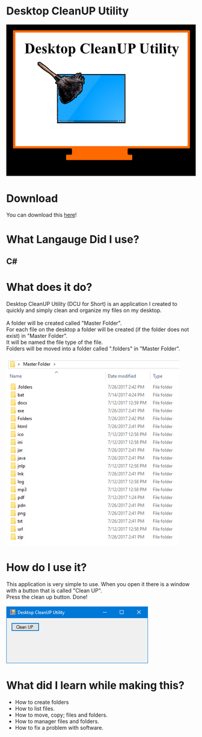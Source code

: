 # Desktop CleanUP Utility
<img src="https://raw.githubusercontent.com/JusticePro/DesktopCleanup/master/DCU%20Lego.png"></img>
<h1>Download</h1>
You can download this <a href="https://github.com/JusticePro/DesktopCleanup/releases">here</a>!<br>
<h1>What Langauge Did I use?</h1>
<h2>C#</h2>
<h1>What does it do?</h1>
Desktop CleanUP Utility (DCU for Short) is an application I created to quickly and simply clean and organize my files on my desktop.<br>
<br>
A folder will be created called "Master Folder".<br>
For each file on the desktop a folder will be created (if the folder does not exist) in "Master Folder".<br>
It will be named the file type of the file.<br>
Folders will be moved into a folder called ".folders" in "Master Folder".<br>
<br>
<img src="https://raw.githubusercontent.com/JusticePro/DesktopCleanup/master/folder.png"></img>
<h1>How do I use it?</h1>
This application is very simple to use. When you open it there is a window with a button that is called "Clean UP".<br>
Press the clean up button. Done!<br>
<br>
<img src="https://raw.githubusercontent.com/JusticePro/DesktopCleanup/master/window.png"></img>
<h1>What did I learn while making this?</h1> 
<ul>
<li>How to create folders</li>
<li>How to list files.</li>
<li>How to move, copy; files and folders.</li>
<li>How to manager files and folders.</li>
<li>How to fix a problem with software.</li>
</ul>
